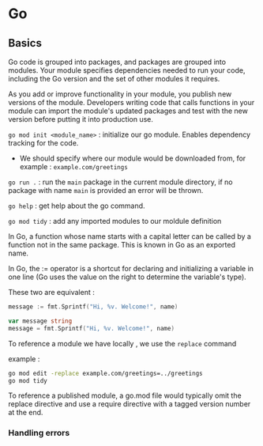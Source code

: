 

# Go

## Basics 


Go code is grouped into packages, and packages are grouped into modules. Your module specifies dependencies needed to run your code, including the Go version and the set of other modules it requires. 

As you add or improve functionality in your module, you publish new versions of the module. Developers writing code that calls functions in your module can import the module's updated packages and test with the new version before putting it into production use. 


`go mod init <module_name>` : initialize our go module. Enables dependency tracking for the code.
  - We should specify where our module would be downloaded from, for example : `example.com/greetings`


`go run .` : run the `main` package in the current module directory, if no package with name `main` is provided an error will be thrown.


`go help` : get help about the go command.

`go mod tidy` : add any imported modules to our moldule definition



In Go, a function whose name starts with a capital letter can be called by a function not in the same package. This is known in Go as an exported name.



In Go, the := operator is a shortcut for declaring and initializing a variable in one line (Go uses the value on the right to determine the variable's type).

These two are equivalent : 

```go
message := fmt.Sprintf("Hi, %v. Welcome!", name)
```

```go
var message string
message = fmt.Sprintf("Hi, %v. Welcome!", name)
```


To reference a module we have locally , we  use the `replace` command

example : 

```bash
go mod edit -replace example.com/greetings=../greetings
go mod tidy
```

To reference a published module, a go.mod file would typically omit the replace directive and use a require directive with a tagged version number at the end. 


### Handling errors